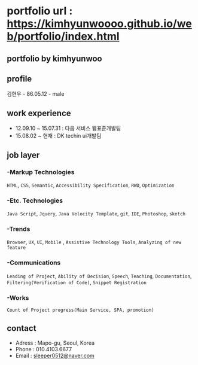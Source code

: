 
# portfolio url : https://kimhyunwoooo.github.io/web/portfolio/index.html
## portfolio by kimhyunwoo


## profile
  김현우 - 86.05.12 - male
  
## work experience 
 + 12.09.10 ~ 15.07.31 : 다음 서비스 웹표준개발팀
 + 15.08.02 ~ 현재 : DK techin ui개발팀 
 
## job layer
### -Markup Technologies
`HTML`, `CSS`, `Semantic`, `Accessibility Specification`, `RWD`, `Optimization`
### -Etc. Technologies
`Java Script`, `Jquery`, `Java Velocity Template`, `git`, `IDE`, `Photoshop`, `sketch`
### -Trends
`Browser`, `UX`, `UI`, `Mobile` , `Assistive Technology Tools`, `Analyzing of new feature`
### -Communications
`Leading of Project`, `Ability of Decision`, `Speech`, `Teaching`, `Documentation`, `Filtering(Verification of Code)`, `Snippet Registration`
### -Works
`Count of Project progress(Main Service, SPA, promotion)`

## contact
  + Adress : Mapo-gu, Seoul, Korea
  + Phone : 010.4103.6677
  + Email : sleeper0512@naver.com
